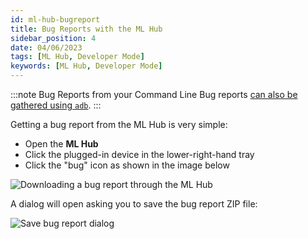 ```yaml
---
id: ml-hub-bugreport
title: Bug Reports with the ML Hub
sidebar_position: 4
date: 04/06/2023
tags: [ML Hub, Developer Mode]
keywords: [ML Hub, Developer Mode]
---
```


:::note Bug Reports from your Command Line
Bug reports [can also be gathered using `adb`](/docs/guides/developer-tools/android-debug-bridge/adb-bugreport.md).
:::

Getting a bug report from the ML Hub is very simple:

- Open the **ML Hub**
- Click the plugged-in device in the lower-right-hand tray
- Click the "bug" icon as shown in the image below

![Downloading a bug report through the ML Hub](/img/ml-hub/bugreport-menus.png)

A dialog will open asking you to save the bug report ZIP file:

![Save bug report dialog](/img/ml-hub/save-bugreport.png)
